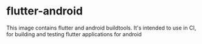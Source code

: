 # flutter-android

This image contains flutter and android buildtools.
It's intended to use in CI, for building and testing flutter applications for android
